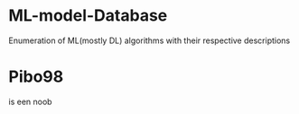 # ML-model-Database
Enumeration of ML(mostly DL) algorithms with their respective descriptions

# Pibo98
is een noob
